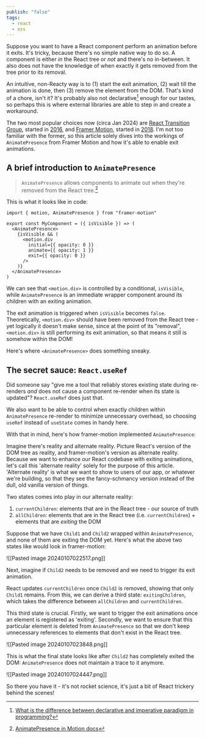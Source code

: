 ```yaml
---
publish: "false"
tags:
  - react
  - oss
---
```

Suppose you want to have a React component perform an animation before it exits. It's tricky, because there's no simple native way to do so. A component is either *in* the React tree or *not* and there's no in-between. It also does not have the knowledge of when exactly it gets removed from the tree prior to its removal.

An intuitive, non-Reacty way is to (1) start the exit animation, (2) wait till the animation is done, then (3) remove the element from the DOM. That's kind of a chore, isn't it? It's probably also not declarative[^declarative-vs-imperative] enough for our tastes, so perhaps this is where external libraries are able to step in and create a workaround.

The two most popular choices now (circa Jan 2024) are [React Transition Group](https://reactcommunity.org/react-transition-group/), started in [2016](https://github.com/reactjs/react-transition-group/commits?after=3341075c524bcf466241f5eafbc14bd407d24bc9+0), and [Framer Motion](https://framer.com/motion), started in [2018](https://github.com/framer/motion/commits?after=3105d6f745159c5f193510a221154797459c6732+0). I'm not too familiar with the former, so this article solely dives into the workings of `AnimatePresence` from Framer Motion and how it's able to enable exit animations.

## A brief introduction to `AnimatePresence`

>`AnimatePresence` allows components to animate out when they're removed from the React tree.[^motion-docs]

This is what it looks like in code:

```tsx
import { motion, AnimatePresence } from "framer-motion"

export const MyComponent = ({ isVisible }) => (
  <AnimatePresence>
    {isVisible && (
      <motion.div
        initial={{ opacity: 0 }}
        animate={{ opacity: 1 }}
        exit={{ opacity: 0 }}
      />
    )}
  </AnimatePresence>
)
```

We can see that `<motion.div>` is controlled by a conditional, `isVisible`, while `AnimatePresence` is an immediate wrapper component around its children with an exiting animation.

The exit animation is triggered when `isVisible` becomes `false`. Theoretically, `<motion.div>` should have been removed from the React tree - yet logically it doesn't make sense, since at the point of its "removal", `<motion.div>` is still performing its exit animation, so that means it still is somehow within the DOM!

Here's where `<AnimatePresence>` does something sneaky.

## The secret sauce: `React.useRef`

Did someone say "give me a tool that reliably stores existing state during re-renders *and* does not cause a component re-render when its state is updated"? `React.useRef` does just that. 

We also want to be able to control when exactly children within `AnimatePresence` re-render to minimize unnecessary overhead, so choosing `useRef` instead of `useState` comes in handy here.

With that in mind, here's how framer-motion implemented `AnimatePresence`:

Imagine there's reality and alternate reality. Picture React's version of the DOM tree as reality, and framer-motion's version as alternate reality. Because we want to enhance our React codebase with exiting animations, let's call this 'alternate reality' solely for the purpose of this article. 'Alternate reality' is what we want to show to users of our app, or whatever we're building, so that they see the fancy-schmancy version instead of the dull, old vanilla version of things.

Two states comes into play in our alternate reality:
1. `currentChildren`: elements that are in the React tree - our source of truth
2. `allChildren`: elements that are in the React tree (i.e. `currentChildren`) + elements that are *exiting* the DOM

Suppose that we have `Child1` and `Child2` wrapped within `AnimatePresence`, and none of them are exiting the DOM yet. Here's what the above two states like would look in framer-motion:

![[Pasted image 20240107022517.png]]

Next, imagine if `Child2` needs to be removed and we need to trigger its exit animation.

React updates `currentChildren` once `Child2` is removed, showing that only `Child1` remains. From this, we can derive a third state: `exitingChildren`, which takes the difference between `allChildren` and `currentChildren`.

This third state is crucial. Firstly, we want to trigger the exit animations once an element is registered as 'exiting'. Secondly, we want to ensure that this particular element is deleted from `AnimatePresence` so that we don't keep unnecessary references to elements that don't exist in the React tree.

![[Pasted image 20240107023848.png]]

This is what the final state looks like after `Child2` has completely exited the DOM: `AnimatePresence` does not maintain a trace to it anymore.

![[Pasted image 20240107024447.png]]

So there you have it - it's not rocket science, it's just a bit of React trickery behind the scenes!

[^declarative-vs-imperative]: [What is the difference between declarative and imperative paradigm in programming?](https://stackoverflow.com/questions/1784664/what-is-the-difference-between-declarative-and-imperative-paradigm-in-programmin)
[^motion-docs]: [AnimatePresence in Motion docs](https://www.framer.com/motion/animate-presence/)